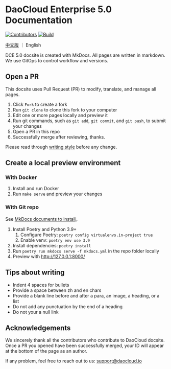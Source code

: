 
# DaoCloud Enterprise 5.0 Documentation

[![Contributors](https://img.shields.io/github/contributors/daocloud/daocloud-docs?color=purple)](CONTRIBUTING.md)
[![Build](https://github.com/DaoCloud/DaoCloud-docs/actions/workflows/main.yml/badge.svg?branch=main)](https://github.com/DaoCloud/DaoCloud-docs/actions/workflows/main.yml)

[中文版](README_zh.md) ｜ English

DCE 5.0 docsite is created with MkDocs. All pages are written in markdown. We use GitOps to control workflow and versions.

## Open a PR

This docsite uses Pull Request (PR) to modify, translate, and manage all pages.

1. Click `Fork` to create a fork
2. Run `git clone` to clone this fork to your computer
3. Edit one or more pages locally and preview it
4. Run git commands, such as `git add`, `git commit`, and `git push`, to submit your changes
5. Open a PR in this repo
6. Successfully merge after reviewing, thanks.

Please read through [writing style](http://docs-static.daocloud.io/write-docs) before any change.

## Create a local preview environment

### With Docker

1. Install and run Docker
2. Run `make serve` and preview your changes

### With Git repo

See [MkDocs documents to install](https://squidfunk.github.io/mkdocs-material/getting-started/)。

1. Install Poetry and Python 3.9+
   1. Configure Poetry: `poetry config virtualenvs.in-project true`
   2. Enable venv: `poetry env use 3.9`
2. Install dependencies: `poetry install`
3. Run `poetry run mkdocs serve -f mkdocs.yml` in the repo folder locally
4. Preview with http://127.0.0.1:8000/

## Tips about writing

- Indent 4 spaces for bullets
- Provide a space between zh and en chars
- Provide a blank line before and after a para, an image, a heading, or a list
- Do not add any punctuation by the end of a heading
- Do not your a null link

## Acknowledgements

We sincerely thank all the contributors who contribute to DaoCloud docsite. Once a PR you opened have been successfully merged, your ID will appear at the bottom of the page as an author.

If any problem, feel free to reach out to us: [support@daocloud.io](mailto:support@daocloud.io?subject=FROM_DOCS_README)
